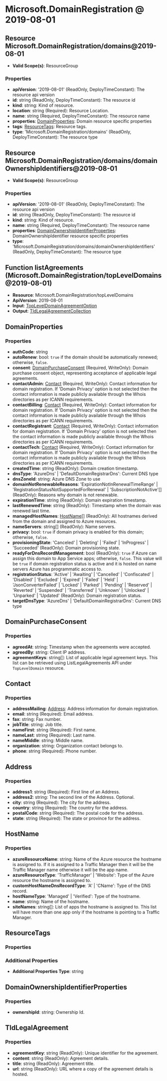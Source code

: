 # Microsoft.DomainRegistration @ 2019-08-01

## Resource Microsoft.DomainRegistration/domains@2019-08-01
* **Valid Scope(s)**: ResourceGroup
### Properties
* **apiVersion**: '2019-08-01' (ReadOnly, DeployTimeConstant): The resource api version
* **id**: string (ReadOnly, DeployTimeConstant): The resource id
* **kind**: string: Kind of resource.
* **location**: string (Required): Resource Location.
* **name**: string (Required, DeployTimeConstant): The resource name
* **properties**: [DomainProperties](#domainproperties): Domain resource specific properties
* **tags**: [ResourceTags](#resourcetags): Resource tags.
* **type**: 'Microsoft.DomainRegistration/domains' (ReadOnly, DeployTimeConstant): The resource type

## Resource Microsoft.DomainRegistration/domains/domainOwnershipIdentifiers@2019-08-01
* **Valid Scope(s)**: ResourceGroup
### Properties
* **apiVersion**: '2019-08-01' (ReadOnly, DeployTimeConstant): The resource api version
* **id**: string (ReadOnly, DeployTimeConstant): The resource id
* **kind**: string: Kind of resource.
* **name**: string (Required, DeployTimeConstant): The resource name
* **properties**: [DomainOwnershipIdentifierProperties](#domainownershipidentifierproperties): DomainOwnershipIdentifier resource specific properties
* **type**: 'Microsoft.DomainRegistration/domains/domainOwnershipIdentifiers' (ReadOnly, DeployTimeConstant): The resource type

## Function listAgreements (Microsoft.DomainRegistration/topLevelDomains@2019-08-01)
* **Resource**: Microsoft.DomainRegistration/topLevelDomains
* **ApiVersion**: 2019-08-01
* **Input**: [TopLevelDomainAgreementOption](#topleveldomainagreementoption)
* **Output**: [TldLegalAgreementCollection](#tldlegalagreementcollection)

## DomainProperties
### Properties
* **authCode**: string
* **autoRenew**: bool: <code>true</code> if the domain should be automatically renewed; otherwise, <code>false</code>.
* **consent**: [DomainPurchaseConsent](#domainpurchaseconsent) (Required, WriteOnly): Domain purchase consent object, representing acceptance of applicable legal agreements.
* **contactAdmin**: [Contact](#contact) (Required, WriteOnly): Contact information for domain registration. If 'Domain Privacy' option is not selected then the contact information is made publicly available through the Whois 
directories as per ICANN requirements.
* **contactBilling**: [Contact](#contact) (Required, WriteOnly): Contact information for domain registration. If 'Domain Privacy' option is not selected then the contact information is made publicly available through the Whois 
directories as per ICANN requirements.
* **contactRegistrant**: [Contact](#contact) (Required, WriteOnly): Contact information for domain registration. If 'Domain Privacy' option is not selected then the contact information is made publicly available through the Whois 
directories as per ICANN requirements.
* **contactTech**: [Contact](#contact) (Required, WriteOnly): Contact information for domain registration. If 'Domain Privacy' option is not selected then the contact information is made publicly available through the Whois 
directories as per ICANN requirements.
* **createdTime**: string (ReadOnly): Domain creation timestamp.
* **dnsType**: 'AzureDns' | 'DefaultDomainRegistrarDns': Current DNS type
* **dnsZoneId**: string: Azure DNS Zone to use
* **domainNotRenewableReasons**: 'ExpirationNotInRenewalTimeRange' | 'RegistrationStatusNotSupportedForRenewal' | 'SubscriptionNotActive'[] (ReadOnly): Reasons why domain is not renewable.
* **expirationTime**: string (ReadOnly): Domain expiration timestamp.
* **lastRenewedTime**: string (ReadOnly): Timestamp when the domain was renewed last time.
* **managedHostNames**: [HostName](#hostname)[] (ReadOnly): All hostnames derived from the domain and assigned to Azure resources.
* **nameServers**: string[] (ReadOnly): Name servers.
* **privacy**: bool: <code>true</code> if domain privacy is enabled for this domain; otherwise, <code>false</code>.
* **provisioningState**: 'Canceled' | 'Deleting' | 'Failed' | 'InProgress' | 'Succeeded' (ReadOnly): Domain provisioning state.
* **readyForDnsRecordManagement**: bool (ReadOnly): <code>true</code> if Azure can assign this domain to App Service apps; otherwise, <code>false</code>. This value will be <code>true</code> if domain registration status is active and 
 it is hosted on name servers Azure has programmatic access to.
* **registrationStatus**: 'Active' | 'Awaiting' | 'Cancelled' | 'Confiscated' | 'Disabled' | 'Excluded' | 'Expired' | 'Failed' | 'Held' | 'JsonConverterFailed' | 'Locked' | 'Parked' | 'Pending' | 'Reserved' | 'Reverted' | 'Suspended' | 'Transferred' | 'Unknown' | 'Unlocked' | 'Unparked' | 'Updated' (ReadOnly): Domain registration status.
* **targetDnsType**: 'AzureDns' | 'DefaultDomainRegistrarDns': Current DNS type

## DomainPurchaseConsent
### Properties
* **agreedAt**: string: Timestamp when the agreements were accepted.
* **agreedBy**: string: Client IP address.
* **agreementKeys**: string[]: List of applicable legal agreement keys. This list can be retrieved using ListLegalAgreements API under <code>TopLevelDomain</code> resource.

## Contact
### Properties
* **addressMailing**: [Address](#address): Address information for domain registration.
* **email**: string (Required): Email address.
* **fax**: string: Fax number.
* **jobTitle**: string: Job title.
* **nameFirst**: string (Required): First name.
* **nameLast**: string (Required): Last name.
* **nameMiddle**: string: Middle name.
* **organization**: string: Organization contact belongs to.
* **phone**: string (Required): Phone number.

## Address
### Properties
* **address1**: string (Required): First line of an Address.
* **address2**: string: The second line of the Address. Optional.
* **city**: string (Required): The city for the address.
* **country**: string (Required): The country for the address.
* **postalCode**: string (Required): The postal code for the address.
* **state**: string (Required): The state or province for the address.

## HostName
### Properties
* **azureResourceName**: string: Name of the Azure resource the hostname is assigned to. If it is assigned to a Traffic Manager then it will be the Traffic Manager name otherwise it will be the app name.
* **azureResourceType**: 'TrafficManager' | 'Website': Type of the Azure resource the hostname is assigned to.
* **customHostNameDnsRecordType**: 'A' | 'CName': Type of the DNS record.
* **hostNameType**: 'Managed' | 'Verified': Type of the hostname.
* **name**: string: Name of the hostname.
* **siteNames**: string[]: List of apps the hostname is assigned to. This list will have more than one app only if the hostname is pointing to a Traffic Manager.

## ResourceTags
### Properties
### Additional Properties
* **Additional Properties Type**: string

## DomainOwnershipIdentifierProperties
### Properties
* **ownershipId**: string: Ownership Id.

## TldLegalAgreement
### Properties
* **agreementKey**: string (ReadOnly): Unique identifier for the agreement.
* **content**: string (ReadOnly): Agreement details.
* **title**: string (ReadOnly): Agreement title.
* **url**: string (ReadOnly): URL where a copy of the agreement details is hosted.

